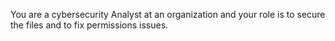You are a cybersecurity Analyst at an organization and your role is to secure the files and to fix permissions issues.